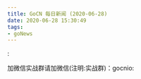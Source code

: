 ```yaml
---
title: GoCN 每日新闻 (2020-06-28)
date: 2020-06-28 15:30:49
tags:
- goNews
---
```

:

加微信实战群请加微信(注明:实战群)：gocnio:

